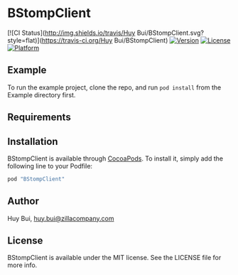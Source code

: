 # BStompClient

[![CI Status](http://img.shields.io/travis/Huy Bui/BStompClient.svg?style=flat)](https://travis-ci.org/Huy Bui/BStompClient)
[![Version](https://img.shields.io/cocoapods/v/BStompClient.svg?style=flat)](http://cocoapods.org/pods/BStompClient)
[![License](https://img.shields.io/cocoapods/l/BStompClient.svg?style=flat)](http://cocoapods.org/pods/BStompClient)
[![Platform](https://img.shields.io/cocoapods/p/BStompClient.svg?style=flat)](http://cocoapods.org/pods/BStompClient)

## Example

To run the example project, clone the repo, and run `pod install` from the Example directory first.

## Requirements

## Installation

BStompClient is available through [CocoaPods](http://cocoapods.org). To install
it, simply add the following line to your Podfile:

```ruby
pod "BStompClient"
```

## Author

Huy Bui, huy.bui@zillacompany.com

## License

BStompClient is available under the MIT license. See the LICENSE file for more info.
